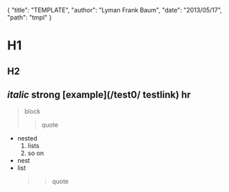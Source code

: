 {
  "title": "TEMPLATE",
  "author": "Lyman Frank Baum",
  "date": "2013/05/17",
  "path": "tmpl"
}

H1
===
## H2

*italic*
**strong**
[example](/test0/ testlink)
hr
---

> block
>> quote

- nested
  1. lists
  2. so on
- nest
- list
  >> quote

